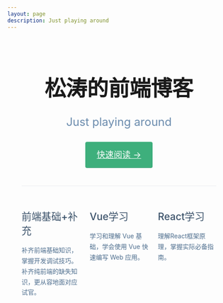```yaml
---
layout: page
description: Just playing around
---
```


<div class = "home-layout">
  <dvi class="hero">
    <h1 class="hero-title">松涛的前端博客</h1>
    <p class="des">Just playing around</p>
    <p class="action">
      <a class="action-button" href="/front-blog/html5css/">快速阅读 →</a>
    </p>
  </dvi>

  <div class="features">
    <div class="feature">
      <h2>前端基础+补充</h2>
      <p>补齐前端基础知识，掌握开发调试技巧。补齐纯前端的缺失知识，更从容地面对应试官。</p>
    </div>
    <div class="feature">
      <h2>Vue学习</h2>
      <p>学习和理解 Vue 基础，学会使用 Vue 快速编写 Web 应用。</p>
    </div>
    <div class="feature">
      <h2>React学习</h2>
      <p>理解React框架原理，掌握实际必备指南。</p>
    </div>
  </div>
</div>

<style >
.home-layout {
  padding: 3.6rem 2rem 0;
  max-width: 960px;
  margin: 0 auto;
  display: block;
}

.hero {
  text-align: center;
  margin-bottom: 40px;
}

.hero-title {
  font-weight: 600;
  line-height: 1.25;
  margin: 1.8rem auto;
  font-size: 3rem;
}

.des {
  max-width: 35rem;
  font-size: 1.6rem;
  line-height: 1.3;
  color: #6a8bad;
  margin: 1.8rem auto;
}

.action {
  margin: 1.8rem auto;
  line-height: 1.7;
}

.action-button{
  display: inline-block;
  font-size: 1.2rem;
  color: #fff;
  background-color: #3eaf7c;
  padding: .8rem 1.6rem;
  border-radius: 4px;
  transition: background-color .1s ease;
  box-sizing: border-box;
  border-bottom: 1px solid #389d70;
}

.features {
  border-top: 1px solid #eaecef;
  padding: 1.2rem 0;
  margin-top: 2.5rem;
  display: flex;
  flex-wrap: wrap;
  align-items: flex-start;
  align-content: stretch;
  justify-content: space-between;
}

.feature {
  flex-grow: 1;
  flex-basis: 30%;
  max-width: 30%;
}

.feature h2 {
  font-size: 1.4rem;
  font-weight: 500;
  border-bottom: none;
  padding-bottom: 0;
  color: #3a5169;
}

.feature p {
  line-height: 1.7;
  color: #4e6e8e;
  display: block;
  margin-block-start: 1em;
  margin-block-end: 1em;
  margin-inline-start: 0px;
  margin-inline-end: 0px;
  unicode-bidi: isolate;
}
</style>
